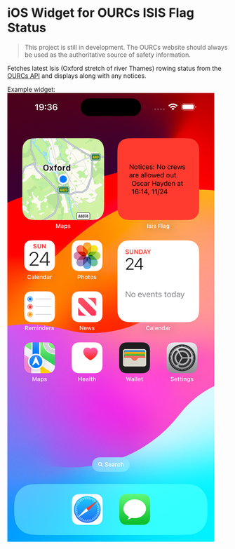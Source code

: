 #  iOS Widget for OURCs ISIS Flag Status

> This project is still in development. The OURCs website should always be used as the authoritative source of safety information.

Fetches latest Isis (Oxford stretch of river Thames) rowing status from the [OURCs API](https://ourcs.co.uk/api/flags/status/isis/) and displays along with any notices.

Example widget:
![Widget](screenshot.png)
